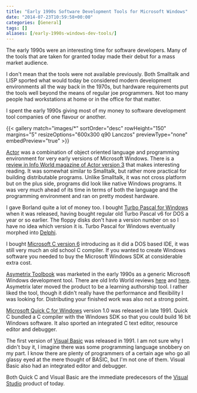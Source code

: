 ```yaml
---
title: "Early 1990s Software Development Tools for Microsoft Windows"
date: "2014-07-23T10:59:58+00:00"
categories: [General]
tags: []
aliases: [/early-1990s-windows-dev-tools/]
---
```


The early 1990s were an interesting time for software developers. Many of the tools that are taken for granted today made their debut for a mass market audience.

I don't mean that the tools were not available previously. Both Smalltalk and LISP sported what would today be considered modern development environments all the way back in the 1970s, but hardware requirements put the tools well beyond the means of regular joe programmers. Not too many people had workstations at home or in the office for that matter.

I spent the early 1990s giving most of my money to software development tool companies of one flavour or another.

{{< gallery match="images/*"
            sortOrder="desc"
            rowHeight="150"
            margins="5"
            resizeOptions="600x300 q90 Lanczos"
            previewType="none"
            embedPreview="true" >}}

[Actor](https://en.wikipedia.org/wiki/Actor_%28programming_language%29) was a combination of object oriented language and programming environment for very early versions of Microsoft Windows. There is a [review in Info World magazine of Actor version 3](http://books.google.co.uk/books?id=LjwEAAAAMBAJ&amp;pg=PT86) that makes interesting reading. It was somewhat similar to Smalltalk, but rather more practical for building distributable programs. Unlike Smalltalk, it was not cross platform but on the plus side, programs did look like native Windows programs. It was very much ahead of its time in terms of both the language and the programming environment and ran on pretty modest hardware.

I gave Borland quite a lot of money too. I bought [Turbo Pascal for Windows](https://en.wikipedia.org/wiki/Turbo_Pascal#Windows_versions) when it was released, having bought regular old Turbo Pascal v6 for DOS a year or so earlier. The floppy disks don't have a version number on so I have no idea which version it is. Turbo Pascal for Windows eventually morphed into [Delphi](https://en.wikipedia.org/wiki/Delphi_%28programming_language%29).

I bought [Microsoft C version 6](http://www.drdobbs.com/windows/optimizing-with-microsoft-c-60/184408398) introducing as it did a DOS based IDE, it was still very much an old school C compiler. If you wanted to create Windows software you needed to buy the Microsoft Windows SDK at considerable extra cost.

[Asymetrix Toolbook](https://en.wikipedia.org/wiki/ToolBook) was marketed in the early 1990s as a generic Microsoft Windows development tool. There are old Info World reviews [here](http://books.google.co.uk/books?id=plAEAAAAMBAJ&amp;pg=PA60) and [here](http://books.google.co.uk/books?id=RlAEAAAAMBAJ&amp;pg=PT51). Asymetrix later moved the product to be a learning authorship tool. I rather liked the tool, though it didn't really have the performance and flexibility I was looking for. Distributing your finished work was also not a strong point.

[Microsoft Quick C for Windows](https://en.wikipedia.org/wiki/QuickC) version 1.0 was released in late 1991. Quick C bundled a C compiler with the Windows SDK so that you could build 16 bit Windows software. It also sported an integrated C text editor, resource editor and debugger.

The first version of [Visual Basic](https://en.wikipedia.org/wiki/Visual_Basic) was released in 1991. I am not sure why I didn't buy it, I imagine there was some programming language snobbery on my part. I know there are plenty of programmers of a certain age who go all glassy eyed at the mere thought of BASIC, but I'm not one of them. Visual Basic also had an integrated editor and debugger.

Both Quick C and Visual Basic are the immediate predecesors of the [Visual Studio](https://en.wikipedia.org/wiki/Microsoft_Visual_Studio) product of today.
